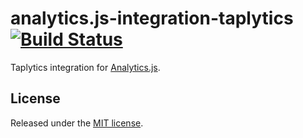 # analytics.js-integration-taplytics [![Build Status][ci-badge]][ci-link]

Taplytics integration for [Analytics.js][].

## License

Released under the [MIT license](LICENSE).


[Analytics.js]: https://segment.com/docs/libraries/analytics.js/
[ci-link]: https://circleci.com/gh/segment-integrations/analytics.js-integration-taplytics
[ci-badge]: https://circleci.com/gh/segment-integrations/analytics.js-integration-taplytics.svg?style=svg
